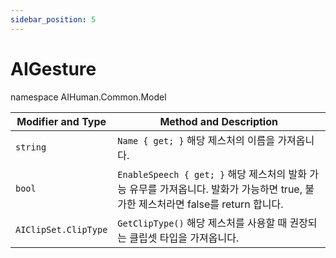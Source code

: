 ```yaml
---
sidebar_position: 5
---
```


# AIGesture

namespace AIHuman.Common.Model

| Modifier and Type    | Method and Description                                       |
| -------------------- | ------------------------------------------------------------ |
| `string`             | `Name { get; }` 해당 제스처의 이름을 가져옵니다.              |
| `bool`               | `EnableSpeech { get; }` 해당 제스처의 발화 가능 유무를 가져옵니다. 발화가 가능하면 true, 불가한 제스처라면 false를 return 합니다. |
| `AIClipSet.ClipType` | `GetClipType()` 해당 제스처를 사용할 때 권장되는 클립셋 타입을 가져옵니다.            |
